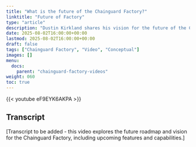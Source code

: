 ```yaml
---
title: "What is the future of the Chainguard Factory?"
linktitle: "Future of Factory"
type: "article"
description: "Dustin Kirkland shares his vision for the future of the Chainguard Factory"
date: 2025-08-02T16:00:00+00:00
lastmod: 2025-08-02T16:00:00+00:00
draft: false
tags: ["Chainguard Factory", "Video", "Conceptual"]
images: []
menu:
  docs:
    parent: "chainguard-factory-videos"
weight: 060
toc: true
---
```


{{< youtube eF9EYK6AKPA >}}

## Transcript

[Transcript to be added - this video explores the future roadmap and vision for the Chainguard Factory, including upcoming features and capabilities.]
